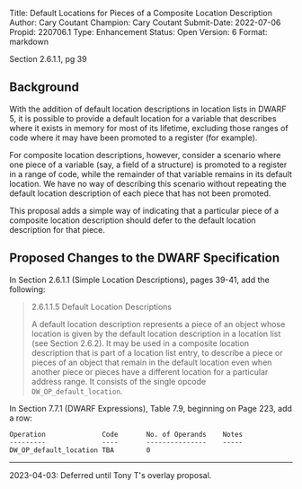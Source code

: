 Title:       Default Locations for Pieces of a Composite Location Description
Author:      Cary Coutant
Champion:    Cary Coutant
Submit-Date: 2022-07-06
Propid:      220706.1
Type:        Enhancement
Status:      Open
Version:     6
Format:      markdown

Section 2.6.1.1, pg 39

Background
----------

With the addition of default location descriptions in location lists in
DWARF 5, it is possible to provide a default location for a variable
that describes where it exists in memory for most of its lifetime,
excluding those ranges of code where it may have been promoted to a
register (for example).

For composite location descriptions, however, consider a scenario where
one piece of a variable (say, a field of a structure) is promoted to a
register in a range of code, while the remainder of that variable
remains in its default location. We have no way of describing this
scenario without repeating the default location description of each
piece that has not been promoted.

This proposal adds a simple way of indicating that a particular piece of
a composite location description should defer to the default location
description for that piece.


Proposed Changes to the DWARF Specification
-------------------------------------------

In Section 2.6.1.1 (Simple Location Descriptions), pages 39-41, add the
following:

> 2.6.1.1.5 Default Location Descriptions
> 
> A default location description represents a piece of an object whose
> location is given by the default location description in a location
> list (see Section 2.6.2). It may be used in a composite location
> description that is part of a location list entry, to describe a
> piece or pieces of an object that remain in the default location
> even when another piece or pieces have a different location for a
> particular address range. It consists of the single opcode
> `DW_OP_default_location`.

In Section 7.7.1 (DWARF Expressions), Table 7.9, beginning on Page 223,
add a row:

    Operation              Code       No. of Operands    Notes
    ---------              ----       ---------------    -----
    DW_OP_default_location TBA        0

---

2023-04-03: Deferred until Tony T's overlay proposal.
